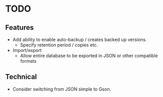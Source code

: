 # TODO
## Features
- Add ability to enable auto-backup / creates backed up versions.
  - Specify retention period / copies etc.
- Import/export
  - Allow entire database to be exported in JSON or other compatible formats

## Technical
- Consider switching from JSON simple to Gson.
